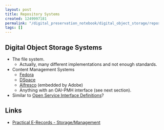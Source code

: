 ```yaml
---
layout: post
title: Repository Systems
created: 1249997181
permalink: "/digital_preservation_notebook/digital_object_storage/repository_systems/"
tags: []
---
```

## Digital Object Storage Systems

- The file system.
  - Actually, many different implementations and not enough standards.
- Content Management Systems
  - [Fedora](http://www.fedora-commons.org/documentation/3.0b1/userdocs/digitalobjects/objectModel.html)
  - [DSpace](http://www.dspace.org/)
  - [Alfresco](http://www.alfresco.com/) (embedded by Adobe)
  - Anything with an OAI-PMH interface (see next section).
- Similar to [Open Service Interface Definitions](http://en.wikipedia.org/wiki/Open_Service_Interface_Definitions)?

Links
-----
* [Practical E-Records - Storage/Management](http://e-records.chrisprom.com/?page_id=198)
 
